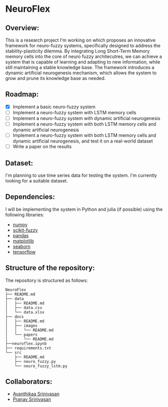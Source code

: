 # NeuroFlex

## Overview: 

This is a research project I'm working on which proposes an innovative framework for 
neuro-fuzzy systems, specifically designed to address the stability-plasticity dilemma. By integrating Long Short-Term Memory memory cells into the core of neuro fuzzy architecutres, we can achieve a system that is capable of learning and adapting to new information, while still maintaining a stable knowledge base. The framework introduces a dynamic artificial neurogenesis mechanism, which allows the system to grow and prune its knowledge base as needed.

## Roadmap:

- [x] Implement a basic neuro-fuzzy system
- [ ] Implement a neuro-fuzzy system with LSTM memory cells
- [ ] Implement a neuro-fuzzy system with dynamic artificial neurogenesis
- [ ] Implement a neuro-fuzzy system with both LSTM memory cells and dynamic artificial neurogenesis
- [ ] Implement a neuro-fuzzy system with both LSTM memory cells and dynamic artificial neurogenesis, and test it on a real-world dataset
- [ ] Write a paper on the results

## Dataset:

I'm planning to use time series data for testing the system. I'm currently looking for a suitable dataset.

## Dependencies:

I will be implementing the system in Python and julia (if possible) using the following libraries:

- [numpy](https://numpy.org/)
- [scikit-fuzzy](https://pythonhosted.org/scikit-fuzzy/)
- [pandas](https://pandas.pydata.org/)
- [matplotlib](https://matplotlib.org/)
- [seaborn](https://seaborn.pydata.org/)
- [tensorflow](https://www.tensorflow.org/)

## Structure of the repository:

The repository is structured as follows:

```
NeuroFlex
├── README.md
├── data
│   ├── README.md
│   ├── data.csv
│   └── data.xlsx
├── docs
│   ├── README.md
│   ├── images
│   │   └── README.md
│   └── papers
│       └── README.md
├──neuroflex.ipynb
├── requirements.txt
└── src
    ├── README.md
    ├── neuro_fuzzy.py
    └── neuro_fuzzy_lstm.py
``` 

## Collaborators:

- [Avanthikaa Srinivasan](https://github.com/ventikaa)
- [Pranav Srinivasan](https://github.com/Titan220)

